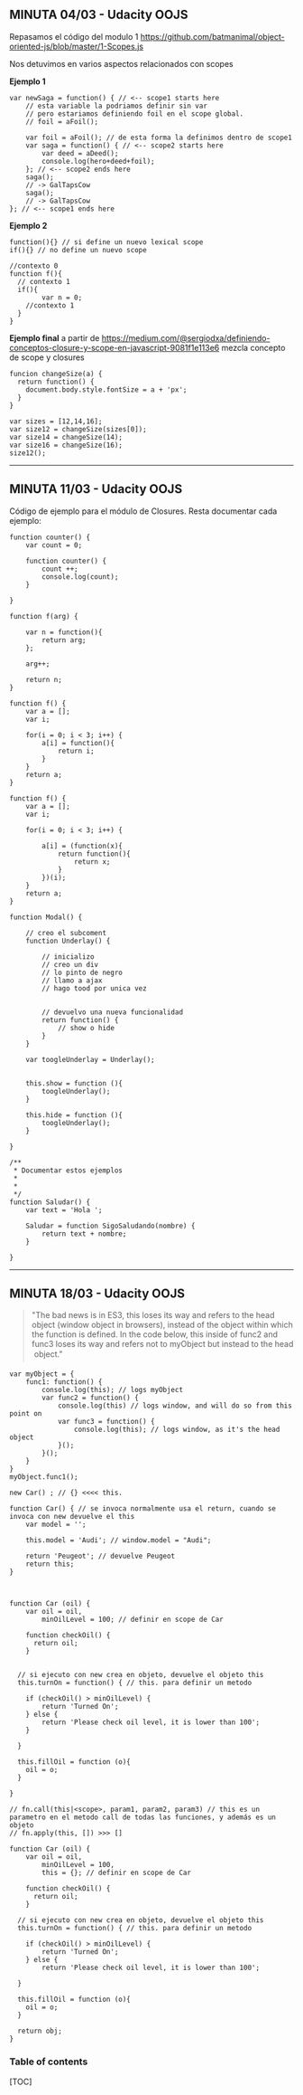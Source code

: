 MINUTA 04/03 - Udacity OOJS
---------------------------

Repasamos el código del modulo 1
https://github.com/batmanimal/object-oriented-js/blob/master/1-Scopes.js

Nos detuvimos en varios aspectos relacionados con scopes

**Ejemplo 1**
	
    var newSaga = function() { // <-- scope1 starts here
        // esta variable la podriamos definir sin var
        // pero estariamos definiendo foil en el scope global.
        // foil = aFoil();
      	
    	var foil = aFoil(); // de esta forma la definimos dentro de scope1
    	var saga = function() { // <-- scope2 starts here 
    		var deed = aDeed();
    		console.log(hero+deed+foil);
    	}; // <-- scope2 ends here 
    	saga();
    	// -> GalTapsCow
    	saga();
    	// -> GalTapsCow
    }; // <-- scope1 ends here

 **Ejemplo 2**
	    
    function(){} // si define un nuevo lexical scope
    if(){} // no define un nuevo scope
    
    //contexto 0
    function f(){
      // contexto 1
      if(){
            var n = 0;
        //contexto 1
      }
    }   


**Ejemplo final**
 a partir de 
https://medium.com/@sergiodxa/definiendo-conceptos-closure-y-scope-en-javascript-9081f1e113e6
mezcla concepto de scope y closures

    funcion changeSize(a) {
      return function() {
        document.body.style.fontSize = a + 'px';
      }
    }
    
    var sizes = [12,14,16];
    var size12 = changeSize(sizes[0]);
    var size14 = changeSize(14);
    var size16 = changeSize(16);
    size12();


----------

MINUTA 11/03 - Udacity OOJS
---------------------------
Código de ejemplo para el módulo de Closures. Resta documentar cada ejemplo:

    function counter() {
        var count = 0;
     
        function counter() {
            count ++;
            console.log(count);
        }
     
    }
     
    function f(arg) {
     
        var n = function(){
            return arg;
        };
     
        arg++;
     
        return n;
    }
     
    function f() {
        var a = [];
        var i;
     
        for(i = 0; i < 3; i++) {
            a[i] = function(){
                return i;
            }
        }
        return a;
    }
     
    function f() {
        var a = [];
        var i;
     
        for(i = 0; i < 3; i++) {
     
            a[i] = (function(x){
                return function(){
                    return x;
                }
            })(i);
        }
        return a;
    }
     
    function Modal() {
     
        // creo el subcoment
        function Underlay() {
     
            // inicializo
            // creo un div
            // lo pinto de negro
            // llamo a ajax
            // hago tood por unica vez
     
     
            // devuelvo una nueva funcionalidad
            return function() {
                // show o hide
            }
        }
     
        var toogleUnderlay = Underlay();
     
     
        this.show = function (){
            toogleUnderlay();
        }
     
        this.hide = function (){
            toogleUnderlay();
        }
     
    }
     
    /**
     * Documentar estos ejemplos
     *
     *
     */
    function Saludar() {
        var text = 'Hola ';
     
        Saludar = function SigoSaludando(nombre) {
            return text + nombre;
        }
     
    }

----------
MINUTA 18/03 - Udacity OOJS
---------------------------

> "The bad news is in ES3, this loses its way and refers to the head
> object (window object in browsers), instead of the object within which  the function is defined.  In the code below, this inside of func2 and  func3 loses its way and refers not to myObject but instead to the head  object."

    var myObject = {
    	func1: function() {
    		console.log(this); // logs myObject
    		var func2 = function() {
    			console.log(this) // logs window, and will do so from this point on
    			var func3 = function() {
    				console.log(this); // logs window, as it's the head object
    			}();
    		}();
    	}
    }
    myObject.func1();

    new Car() ; // {} <<<< this.
    
    function Car() { // se invoca normalmente usa el return, cuando se invoca con new devuelve el this
    	var model = '';
      	
      	this.model = 'Audi'; // window.model = "Audi";
    
    	return 'Peugeot'; // devuelve Peugeot
      	return this;
    }
    
    
    
    function Car (oil) {
    	var oil = oil,
            minOilLevel = 100; // definir en scope de Car
    
        function checkOil() {
          return oil;
        }
      
      
      // si ejecuto con new crea en objeto, devuelve el objeto this
      this.turnOn = function() { // this. para definir un metodo
      
        if (checkOil() > minOilLevel) {
        	return 'Turned On';
        } else {
        	return 'Please check oil level, it is lower than 100';
        }
      
      }
      
      this.fillOil = function (o){
      	oil = o;
      }
    
    }
    
    // fn.call(this|<scope>, param1, param2, param3) // this es un parametro en el metodo call de todas las funciones, y además es un objeto
    // fn.apply(this, []) >>> []
    
    function Car (oil) {
    	var oil = oil,
            minOilLevel = 100,
            this = {}; // definir en scope de Car
    
        function checkOil() {
          return oil;
        }
      
      // si ejecuto con new crea en objeto, devuelve el objeto this
      this.turnOn = function() { // this. para definir un metodo
      
        if (checkOil() > minOilLevel) {
        	return 'Turned On';
        } else {
        	return 'Please check oil level, it is lower than 100';
        
      }
      
      this.fillOil = function (o){
      	oil = o;
      }
      
      return obj;
    }

### Table of contents

[TOC]



